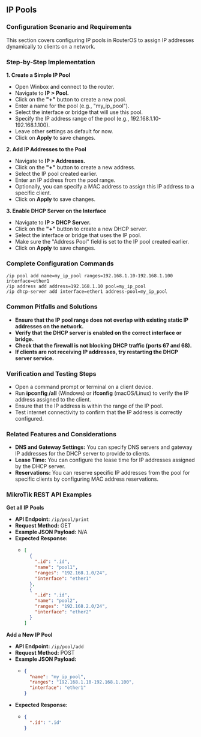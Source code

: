 ## IP Pools

### Configuration Scenario and Requirements

This section covers configuring IP pools in RouterOS to assign IP addresses dynamically to clients on a network.

### Step-by-Step Implementation

**1. Create a Simple IP Pool**

- Open Winbox and connect to the router.
- Navigate to **IP > Pool.**
- Click on the **"+"** button to create a new pool.
- Enter a name for the pool (e.g., "my_ip_pool").
- Select the interface or bridge that will use this pool.
- Specify the IP address range of the pool (e.g., 192.168.1.10-192.168.1.100).
- Leave other settings as default for now.
- Click on **Apply** to save changes.

**2. Add IP Addresses to the Pool**

- Navigate to **IP > Addresses.**
- Click on the **"+"** button to create a new address.
- Select the IP pool created earlier.
- Enter an IP address from the pool range.
- Optionally, you can specify a MAC address to assign this IP address to a specific client.
- Click on **Apply** to save changes.

**3. Enable DHCP Server on the Interface**

- Navigate to **IP > DHCP Server.**
- Click on the **"+"** button to create a new DHCP server.
- Select the interface or bridge that uses the IP pool.
- Make sure the "Address Pool" field is set to the IP pool created earlier.
- Click on **Apply** to save changes.

### Complete Configuration Commands

```
/ip pool add name=my_ip_pool ranges=192.168.1.10-192.168.1.100 interface=ether1
/ip address add address=192.168.1.10 pool=my_ip_pool
/ip dhcp-server add interface=ether1 address-pool=my_ip_pool
```

### Common Pitfalls and Solutions

- **Ensure that the IP pool range does not overlap with existing static IP addresses on the network.**
- **Verify that the DHCP server is enabled on the correct interface or bridge.**
- **Check that the firewall is not blocking DHCP traffic (ports 67 and 68).**
- **If clients are not receiving IP addresses, try restarting the DHCP server service.**

### Verification and Testing Steps

- Open a command prompt or terminal on a client device.
- Run **ipconfig /all** (Windows) or **ifconfig** (macOS/Linux) to verify the IP address assigned to the client.
- Ensure that the IP address is within the range of the IP pool.
- Test internet connectivity to confirm that the IP address is correctly configured.

### Related Features and Considerations

- **DNS and Gateway Settings:** You can specify DNS servers and gateway IP addresses for the DHCP server to provide to clients.
- **Lease Time:** You can configure the lease time for IP addresses assigned by the DHCP server.
- **Reservations:** You can reserve specific IP addresses from the pool for specific clients by configuring MAC address reservations.

### MikroTik REST API Examples

**Get all IP Pools**

- **API Endpoint:** `/ip/pool/print`
- **Request Method:** GET
- **Example JSON Payload:** N/A
- **Expected Response:**
  - ```json
    [
      {
        ".id": ".id",
        "name": "pool1",
        "ranges": "192.168.1.0/24",
        "interface": "ether1"
      },
      {
        ".id": ".id",
        "name": "pool2",
        "ranges": "192.168.2.0/24",
        "interface": "ether2"
      }
    ]
    ```

**Add a New IP Pool**

- **API Endpoint:** `/ip/pool/add`
- **Request Method:** POST
- **Example JSON Payload:**
  - ```json
    {
      "name": "my_ip_pool",
      "ranges": "192.168.1.10-192.168.1.100",
      "interface": "ether1"
    }
    ```
- **Expected Response:**
  - ```json
    {
      ".id": ".id"
    }
    ```